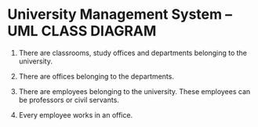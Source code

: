 # University Management System –UML CLASS DIAGRAM

1. There are classrooms, study offices and departments belonging to the university.

2. There are offices belonging to the departments.

3. There are employees belonging to the university. These employees can be professors or civil servants.

4. Every employee works in an office.
